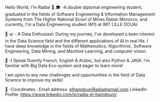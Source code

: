 Hello World, I'm Radia! 👋
🎓 -A double diplomat engineering student, graduated in the fields of Software Engineering & Information Management Systems from The Higher National Scool of Mines Rabat-Morocco, 
and currently, I'm a Data Engineering student (M1) at IMT LILLE DOUAI.

🐍 📊 - A Data Enthusiast: During my journey, I've developed a keen interest in the Data Science field and the different applications of AI in real life.
I have deep knowledge in the fields of Mathematics, Algorithmic, Software Engineering, Data Mining, and Machine Learning, and computer vision.

🔎 -I Speak fluently French, English & Arabic, but also Python & JAVA. I'm familiar with Big Data Eco-system and eager to learn more!

I am open to any new challenges and opportunities in the field of Data Science to improve my skills!

📍 -Coordinates :
Email address: elhamdouniRadia@gmail.com
LinkedIn Profile: https://www.linkedin.com/in/radia-el-hamdouni/
<!---
zouheirtouil/zouheirtouil is a ✨ special ✨ repository because its `README.md` (this file) appears on your GitHub profile.
You can click the Preview link to take a look at your changes.
--->


